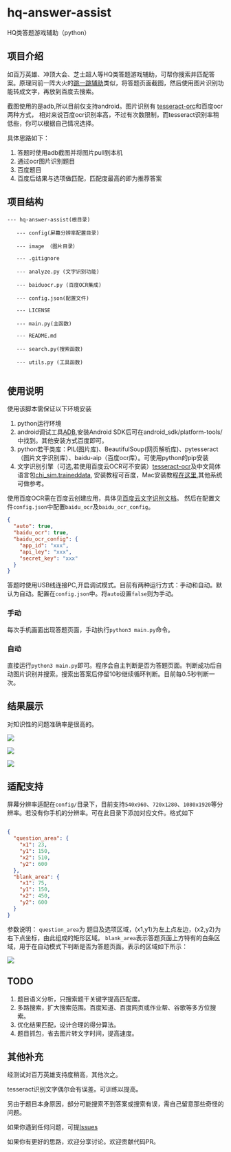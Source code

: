 # hq-answer-assist
HQ类答题游戏辅助（python）

## 项目介绍

如百万英雄、冲顶大会、芝士超人等HQ类答题游戏辅助，可帮你搜索并匹配答案。原理同前一阵大火的[跳一跳辅助](https://github.com/wangshub/wechat_jump_game)类似，将答题页面截图，然后使用图片识别功能转成文字，再放到百度去搜索。

截图使用的是adb,所以目前仅支持android。图片识别有 [tesseract-orc](https://github.com/tesseract-ocr/tesseract)和百度ocr两种方式，
相对来说百度ocr识别率高，不过有次数限制，而tesseract识别率稍低些，你可以根据自己情况选择。

具体思路如下：

1. 答题时使用adb截图并将图片pull到本机
2. 通过ocr图片识别题目
3. 百度题目
4. 百度后结果与选项做匹配，匹配度最高的即为推荐答案


## 项目结构

```
--- hq-answer-assist(根目录)

   --- config(屏幕分辨率配置目录)

   --- image （图片目录）
  
   --- .gitignore
  
   --- analyze.py (文字识别功能)
   
   --- baiduocr.py (百度OCR集成)
  
   --- config.json(配置文件)
  
   --- LICENSE
  
   --- main.py(主函数)
  
   --- README.md
   
   --- search.py(搜索函数)
   
   --- utils.py (工具函数)
  
```



## 使用说明

使用该脚本需保证以下环境安装

1. python运行环境
2. android调试工具[ADB](https://developer.android.com/studio/command-line/adb.html?hl=zh-cn),安装Android SDK后可在android_sdk/platform-tools/中找到。其他安装方式百度即可。
3. python若干类库：PIL(图片库)、BeautifulSoup(网页解析库)、pytesseract（图片文字识别库）、baidu-aip（百度ocr库）。可使用python的pip安装
4. 文字识别引擎（可选,若使用百度云OCR可不安装）[tesseract-ocr](https://github.com/tesseract-ocr/tesseract)及中文简体语言包[chi_sim.traineddata](https://github.com/tesseract-ocr/tessdata/blob/master/chi_sim.traineddata),
安装教程可百度，Mac安装教程[在这里](http://blog.csdn.net/u010670689/article/details/78374623),其他系统可做参考。


使用百度OCR需在百度云创建应用，具体见[百度云文字识别文档](https://cloud.baidu.com/doc/OCR/OCR-Python-SDK.html#.E9.85.8D.E7.BD.AEAipOcr)。
然后在配置文件`config.json`中配置`baidu_ocr`及`baidu_ocr_config`。

```json
{
  "auto": true,
  "baidu_ocr": true, 
  "baidu_ocr_config": { 
    "app_id": "xxx",
    "api_ley": "xxx",
    "secret_key": "xxx"
  }
}
```

答题时使用USB线连接PC,开启调试模式。目前有两种运行方式：手动和自动。默认为自动。配置在`config.json`中。将`auto`设置`false`则为手动。

### 手动

每次手机画面出现答题页面，手动执行`python3 main.py`命令。

### 自动

直接运行`python3 main.py`即可。程序会自主判断是否为答题页面。判断成功后自动图片识别并搜索。搜索出答案后停留10秒继续循环判断。目前每0.5秒判断一次。


## 结果展示

对知识性的问题准确率是很高的。

![](http://blog.wthfeng.com/img/posts/resource/answer/answer1.png)

![](http://blog.wthfeng.com/img/posts/resource/answer/answer2.png)

![](http://blog.wthfeng.com/img/posts/resource/answer/answer3.png)



## 适配支持

屏幕分辨率适配在`config/`目录下，目前支持`540x960`、`720x1280`、`1080x1920`等分辨率。若没有你手机的分辨率。可在此目录下添加对应文件。格式如下

```json

{ 
  "question_area": {
    "x1": 23,
    "y1": 150,
    "x2": 510,
    "y2": 600
  },
  "blank_area": {
    "x1": 75,
    "y1": 150,
    "x2": 450,
    "y2": 600
  }
}

```

参数说明：
`question_area`为 题目及选项区域，(x1,y1)为左上点左边，(x2,y2)为右下点坐标，由此组成的矩形区域。
 `blank_area`表示答题页面上方特有的白条区域，用于在自动模式下判断是否为答题页面。表示的区域如下所示：


![](http://blog.wthfeng.com/img/posts/resource/answer/answer4.png)

## TODO

1. 题目语义分析，只搜索题干关键字提高匹配度。
2. 多路搜索，扩大搜索范围。百度知道、百度网页或作业帮、谷歌等多方位搜索。
3. 优化结果匹配，设计合理的得分算法。
4. 题目抓包，省去图片转文字时间，提高速度。


## 其他补充

经测试对百万英雄支持度稍高，其他次之。

tesseract识别文字偶尔会有误差。可训练以提高。

另由于题目本身原因，部分可能搜索不到答案或搜索有误，需自己留意那些奇怪的问题。

如果你遇到任何问题，可提[Issues](https://github.com/wangtonghe/hq-answer-assist/issues)

如果你有更好的思路，欢迎分享讨论。欢迎贡献代码PR。

